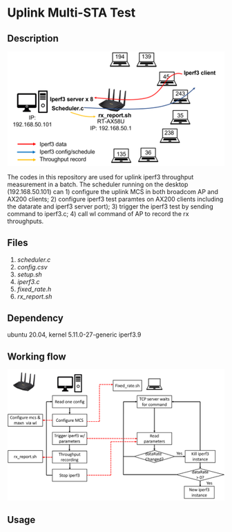 # Uplink Multi-STA Test
## Description
![testbed](figures/uplink_testbed.png)

The codes in this repository are used for uplink iperf3 throughput measurement in a batch. The scheduler running on the desktop (192.168.50.101) can 1) configure the uplink MCS in both broadcom AP and AX200 clients; 2) configure iperf3 test paramtes on AX200 clients including the datarate and iperf3 server port); 3) trigger the iperf3 test by sending command to iperf3.c; 4) call wl command of AP to record the rx throughputs.
## Files
1. *scheduler.c*
2. *config.csv*
3. *setup.sh*
4. *iperf3.c*
5. *fixed_rate.h*
6. *rx_report.sh*

## Dependency
ubuntu 20.04, kernel 5.11.0-27-generic
iperf3.9 

## Working flow
![testbed](figures/flowchart.png)

## Usage

